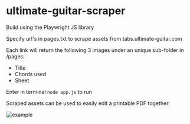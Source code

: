 # ultimate-guitar-scraper

Build using the Playwright JS library

Specify url's in pages.txt to scrape assets from tabs.ultimate-guitar.com

Each link will return the following 3 images under an unique sub-folder in /pages:
- Title
- Chords used
- Sheet

Enter in terminal `node app.js` to run

Scraped assets can be used to easily edit a printable PDF together:

![example](https://user-images.githubusercontent.com/102264372/233806010-7e244083-7c08-46d4-bf76-234870985d5c.png)
